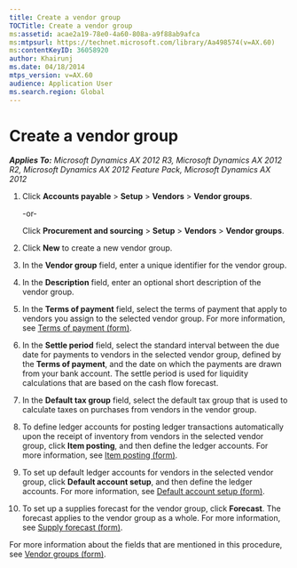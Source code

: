 ```yaml
---
title: Create a vendor group
TOCTitle: Create a vendor group
ms:assetid: acae2a19-78e0-4a60-808a-a9f88ab9afca
ms:mtpsurl: https://technet.microsoft.com/library/Aa498574(v=AX.60)
ms:contentKeyID: 36058920
author: Khairunj
ms.date: 04/18/2014
mtps_version: v=AX.60
audience: Application User
ms.search.region: Global
---
```


# Create a vendor group 


_**Applies To:** Microsoft Dynamics AX 2012 R3, Microsoft Dynamics AX 2012 R2, Microsoft Dynamics AX 2012 Feature Pack, Microsoft Dynamics AX 2012_

1.  Click **Accounts payable** \> **Setup** \> **Vendors** \> **Vendor groups**.
    
    \-or-
    
    Click **Procurement and sourcing** \> **Setup** \> **Vendors** \> **Vendor groups**.

2.  Click **New** to create a new vendor group.

3.  In the **Vendor group** field, enter a unique identifier for the vendor group.

4.  In the **Description** field, enter an optional short description of the vendor group.

5.  In the **Terms of payment** field, select the terms of payment that apply to vendors you assign to the selected vendor group. For more information, see [Terms of payment (form)](https://technet.microsoft.com/library/aa588427\(v=ax.60\)).

6.  In the **Settle period** field, select the standard interval between the due date for payments to vendors in the selected vendor group, defined by the **Terms of payment**, and the date on which the payments are drawn from your bank account. The settle period is used for liquidity calculations that are based on the cash flow forecast.

7.  In the **Default tax group** field, select the default tax group that is used to calculate taxes on purchases from vendors in the vendor group.

8.  To define ledger accounts for posting ledger transactions automatically upon the receipt of inventory from vendors in the selected vendor group, click **Item posting**, and then define the ledger accounts. For more information, see [Item posting (form)](https://technet.microsoft.com/library/aa589971\(v=ax.60\)).

9.  To set up default ledger accounts for vendors in the selected vendor group, click **Default account setup**, and then define the ledger accounts. For more information, see [Default account setup (form)](https://technet.microsoft.com/library/aa583932\(v=ax.60\)).

10. To set up a supplies forecast for the vendor group, click **Forecast**. The forecast applies to the vendor group as a whole. For more information, see [Supply forecast (form)](https://technet.microsoft.com/library/aa557710\(v=ax.60\)).

For more information about the fields that are mentioned in this procedure, see [Vendor groups (form)](https://technet.microsoft.com/library/aa550420\(v=ax.60\)).

  


